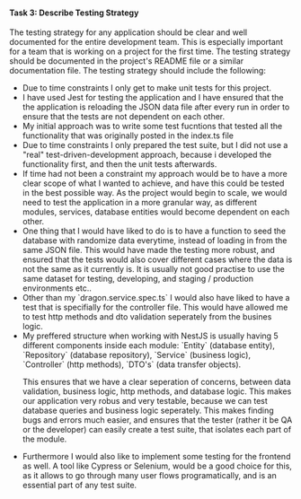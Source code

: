 #### Task 3: Describe Testing Strategy

The testing strategy for any application should be clear and well documented for the entire development team. This is especially important for a team that is working on a project for the first time. The testing strategy should be documented in the project's README file or a similar documentation file. The testing strategy should include the following:

<ul>
<li> Due to time constraints I only get to make unit tests for this project. </li>
<li> I have used Jest for testing the application and I have ensured that the the application is reloading the JSON data file after every run in order to ensure that the tests are not dependent on each other. </li>
<li> My initial approach was to write some test fucntions that tested all the functionality that was originally posted in the index.ts file </li> 
<li> Due to time constraints I only prepared the test suite, but I did not use a "real" test-driven-development approach, because i developed the functionality first, and then the unit tests afterwards. </li>
<li>If time had not been a constraint my approach would be to have a more clear scope of what I wanted to achieve, and have this could be tested in the best possible way. As the project would begin to scale, we would need to test the application in a more granular way, as different modules, services, database entities would become dependent on each other. </li>
<li>One thing that I would have liked to do is to have a function to seed the database with randomize data everytime, instead of loading in from the same JSON file. This would have made the testing more robust, and ensured that the tests would also cover different cases where the data is not the same as it currently is. It is usually not good practise to use the same dataset for testing, developing, and staging / production environments etc.. </li>
<li> Other than my `dragon.service.spec.ts` I would also have liked to have a test that is specifially for the controller file. This would have allowed me to test http methods and dto validation seperately from the busines logic.  </li>
<li> My preffered structure when working with NestJS is usually having 5 different components inside each module: `Entity` (database entity), `Repository` (database repository), `Service` (business logic), `Controller` (http methods), `DTO's` (data transfer objects). <br />

This ensures that we have a clear seperation of concerns, between data validation, business logic, http methods, and database logic. This makes our application very robus and very testable, because we can test database queries and business logic seperately. This makes finding bugs and errors much easier, and ensures that the tester (rather it be QA or the developer) can easily create a test suite, that isolates each part of the module. </li>

</li>

<li>Furthermore I would also like to implement some testing for the frontend as well. A tool like Cypress or Selenium, would be a good choice for this, as it allows to go through many user flows programatically, and is an essential part of any test suite.  </li>
